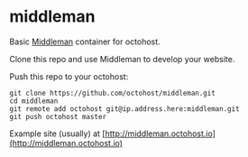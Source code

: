 middleman
=========

Basic [Middleman](http://middlemanapp.com/) container for octohost.

Clone this repo and use Middleman to develop your website.

Push this repo to your octohost:

```
git clone https://github.com/octohost/middleman.git
cd middleman
git remote add octohost git@ip.address.here:middleman.git
git push octohost master
```

Example site \(usually\) at [http://middleman.octohost.io](http://middleman.octohost.io)

